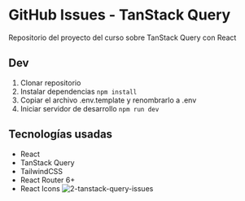 # GitHub Issues - TanStack Query

Repositorio del proyecto del curso sobre TanStack Query con React

## Dev

1. Clonar repositorio
2. Instalar dependencias `npm install`
3. Copiar el archivo .env.template y renombrarlo a .env
4. Iniciar servidor de desarrollo `npm run dev`

## Tecnologías usadas

- React
- TanStack Query
- TailwindCSS
- React Router 6+
- React Icons
![2-tanstack-query-issues](https://github.com/user-attachments/assets/0c554505-90cb-4dd7-902e-d3656e108343)
